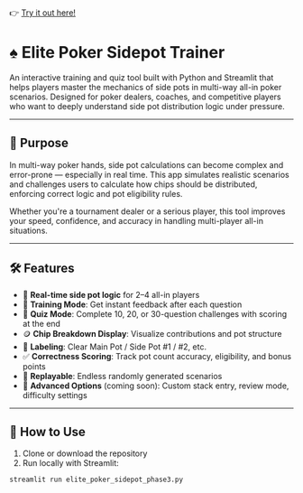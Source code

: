 👉 [Try it out here!](https://elite-poker-sidepot-trainer-phase3.streamlit.app)


# ♠️ Elite Poker Sidepot Trainer

An interactive training and quiz tool built with Python and Streamlit that helps players master the mechanics of side pots in multi-way all-in poker scenarios. Designed for poker dealers, coaches, and competitive players who want to deeply understand side pot distribution logic under pressure.

---

## 🎯 Purpose

In multi-way poker hands, side pot calculations can become complex and error-prone — especially in real time. This app simulates realistic scenarios and challenges users to calculate how chips should be distributed, enforcing correct logic and pot eligibility rules.

Whether you're a tournament dealer or a serious player, this tool improves your speed, confidence, and accuracy in handling multi-player all-in situations.

---

## 🛠️ Features

- 🧮 **Real-time side pot logic** for 2–4 all-in players
- 🧠 **Training Mode**: Get instant feedback after each question
- 🎯 **Quiz Mode**: Complete 10, 20, or 30-question challenges with scoring at the end
- 🪙 **Chip Breakdown Display**: Visualize contributions and pot structure
- 📛 **Labeling**: Clear Main Pot / Side Pot #1 / #2, etc.
- ✅ **Correctness Scoring**: Track pot count accuracy, eligibility, and bonus points
- 🔄 **Replayable**: Endless randomly generated scenarios
- 🧩 **Advanced Options** (coming soon): Custom stack entry, review mode, difficulty settings

---

## 🚀 How to Use

1. Clone or download the repository
2. Run locally with Streamlit:
```bash
streamlit run elite_poker_sidepot_phase3.py
